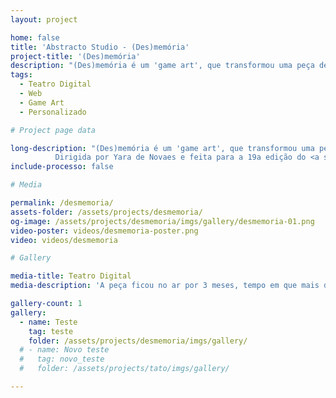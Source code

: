 ```yaml
---
layout: project

home: false
title: 'Abstracto Studio - (Des)memória'
project-title: '(Des)memória'
description: "(Des)memória é um 'game art', que transformou uma peça de teatro em uma experiência interativa web."
tags:
  - Teatro Digital
  - Web
  - Game Art
  - Personalizado

# Project page data

long-description: "(Des)memória é um 'game art', que transformou uma peça de teatro em uma experiência interativa web. <br><br>
          Dirigida por Yara de Novaes e feita para a 19a edição do <a style=\"text-decoration:underline\" class=\"nav-link-copy\" href=\"https://teatroemmovimento.com.br/\" target=\"_blank\">Teatro em Movimento</a>, festival que exibe peças de teatro em mais de 15 cidades ao redor do Brasil, a peça-jogo explora os antepassados da diretora, desvendando o processo de embranquecimento em sua família a partir de uma foto de sua bisavó, conversas com familiares, e outros materiais que foram transformados em elementos interativos do jogo."
include-processo: false

# Media

permalink: /desmemoria/
assets-folder: /assets/projects/desmemoria/
og-image: /assets/projects/desmemoria/imgs/gallery/desmemoria-01.png
video-poster: videos/desmemoria-poster.png
video: videos/desmemoria

# Gallery

media-title: Teatro Digital
media-description: 'A peça ficou no ar por 3 meses, tempo em que mais de 3000 pessoas jogaram.'

gallery-count: 1
gallery:
  - name: Teste
    tag: teste
    folder: /assets/projects/desmemoria/imgs/gallery/
  # - name: Novo teste
  #   tag: novo_teste
  #   folder: /assets/projects/tato/imgs/gallery/

---
```

